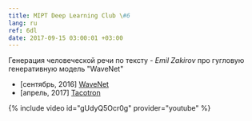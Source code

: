 ```yaml
---
title: MIPT Deep Learning Club \#6
lang: ru
ref: 6dl
date: 2017-09-15 03:00:01 +03:00
---
```


Генерация человеческой речи по тексту - _Emil Zakirov_ про гугловую генеративную модель "WaveNet"

- [сентябрь, 2016] [WaveNet](https://deepmind.com/blog/wavenet-generative-model-raw-audio/)
- [апрель, 2017] [Tacotron](https://arxiv.org/pdf/1703.10135.pdf)

{% include video id="gUdyQ5Ocr0g" provider="youtube" %}
